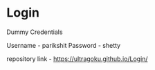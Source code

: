 # Login

Dummy Credentials

Username - parikshit Password - shetty

repository link - https://ultragoku.github.io/Login/
